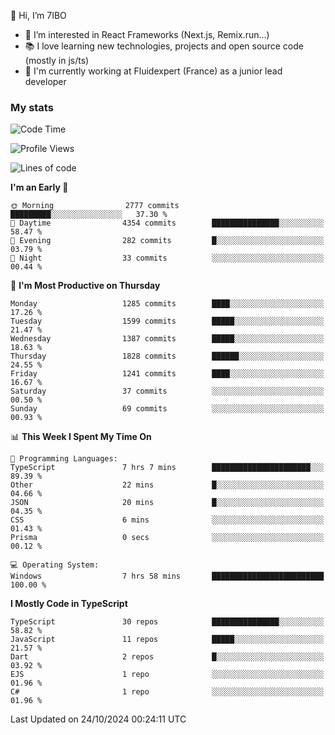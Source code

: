 👋 Hi, I’m 7IBO

- 👀 I’m interested in React Frameworks (Next.js, Remix.run...)
- 📚 I love learning new technologies, projects and open source code (mostly in js/ts)
- 💼 I'm currently working at Fluidexpert (France) as a junior lead developer

### My stats
<!--START_SECTION:waka-->
![Code Time](http://img.shields.io/badge/Code%20Time-811%20hrs%2052%20mins-blue)

![Profile Views](http://img.shields.io/badge/Profile%20Views-0-blue)

![Lines of code](https://img.shields.io/badge/From%20Hello%20World%20I%27ve%20Written-7.8%20million%20lines%20of%20code-blue)

**I'm an Early 🐤** 

```text
🌞 Morning                2777 commits        █████████░░░░░░░░░░░░░░░░   37.30 % 
🌆 Daytime                4354 commits        ███████████████░░░░░░░░░░   58.47 % 
🌃 Evening                282 commits         █░░░░░░░░░░░░░░░░░░░░░░░░   03.79 % 
🌙 Night                  33 commits          ░░░░░░░░░░░░░░░░░░░░░░░░░   00.44 % 
```
📅 **I'm Most Productive on Thursday** 

```text
Monday                   1285 commits        ████░░░░░░░░░░░░░░░░░░░░░   17.26 % 
Tuesday                  1599 commits        █████░░░░░░░░░░░░░░░░░░░░   21.47 % 
Wednesday                1387 commits        █████░░░░░░░░░░░░░░░░░░░░   18.63 % 
Thursday                 1828 commits        ██████░░░░░░░░░░░░░░░░░░░   24.55 % 
Friday                   1241 commits        ████░░░░░░░░░░░░░░░░░░░░░   16.67 % 
Saturday                 37 commits          ░░░░░░░░░░░░░░░░░░░░░░░░░   00.50 % 
Sunday                   69 commits          ░░░░░░░░░░░░░░░░░░░░░░░░░   00.93 % 
```


📊 **This Week I Spent My Time On** 

```text
💬 Programming Languages: 
TypeScript               7 hrs 7 mins        ██████████████████████░░░   89.39 % 
Other                    22 mins             █░░░░░░░░░░░░░░░░░░░░░░░░   04.66 % 
JSON                     20 mins             █░░░░░░░░░░░░░░░░░░░░░░░░   04.35 % 
CSS                      6 mins              ░░░░░░░░░░░░░░░░░░░░░░░░░   01.43 % 
Prisma                   0 secs              ░░░░░░░░░░░░░░░░░░░░░░░░░   00.12 % 

💻 Operating System: 
Windows                  7 hrs 58 mins       █████████████████████████   100.00 % 
```

**I Mostly Code in TypeScript** 

```text
TypeScript               30 repos            ███████████████░░░░░░░░░░   58.82 % 
JavaScript               11 repos            █████░░░░░░░░░░░░░░░░░░░░   21.57 % 
Dart                     2 repos             █░░░░░░░░░░░░░░░░░░░░░░░░   03.92 % 
EJS                      1 repo              ░░░░░░░░░░░░░░░░░░░░░░░░░   01.96 % 
C#                       1 repo              ░░░░░░░░░░░░░░░░░░░░░░░░░   01.96 % 
```




 Last Updated on 24/10/2024 00:24:11 UTC
<!--END_SECTION:waka-->
